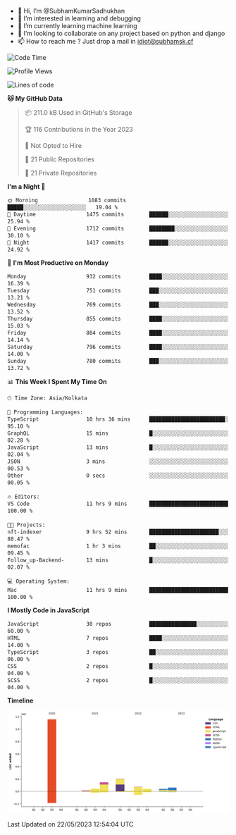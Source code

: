 - 👋 Hi, I’m @SubhamKumarSadhukhan
- 👀 I’m interested in learning and debugging
- 🌱 I’m currently learning machine learning
- 💞️ I’m looking to collaborate on any project based on python and django
- 📫 How to reach me ?
      Just drop a mail in idiot@subhamsk.cf

<!---
SubhamKumarSadhukhan/SubhamKumarSadhukhan is a ✨ special ✨ repository because its `README.md` (this file) appears on your GitHub profile.
You can click the Preview link to take a look at your changes.
--->


<!--START_SECTION:waka-->
![Code Time](http://img.shields.io/badge/Code%20Time-1%2C210%20hrs%209%20mins-blue)

![Profile Views](http://img.shields.io/badge/Profile%20Views-24-blue)

![Lines of code](https://img.shields.io/badge/From%20Hello%20World%20I%27ve%20Written-1.8%20million%20lines%20of%20code-blue)

**🐱 My GitHub Data** 

> 📦 211.0 kB Used in GitHub's Storage 
 > 
> 🏆 116 Contributions in the Year 2023
 > 
> 🚫 Not Opted to Hire
 > 
> 📜 21 Public Repositories 
 > 
> 🔑 21 Private Repositories 
 > 
**I'm a Night 🦉** 

```text
🌞 Morning                1083 commits        █████░░░░░░░░░░░░░░░░░░░░   19.04 % 
🌆 Daytime                1475 commits        ██████░░░░░░░░░░░░░░░░░░░   25.94 % 
🌃 Evening                1712 commits        ████████░░░░░░░░░░░░░░░░░   30.10 % 
🌙 Night                  1417 commits        ██████░░░░░░░░░░░░░░░░░░░   24.92 % 
```
📅 **I'm Most Productive on Monday** 

```text
Monday                   932 commits         ████░░░░░░░░░░░░░░░░░░░░░   16.39 % 
Tuesday                  751 commits         ███░░░░░░░░░░░░░░░░░░░░░░   13.21 % 
Wednesday                769 commits         ███░░░░░░░░░░░░░░░░░░░░░░   13.52 % 
Thursday                 855 commits         ████░░░░░░░░░░░░░░░░░░░░░   15.03 % 
Friday                   804 commits         ████░░░░░░░░░░░░░░░░░░░░░   14.14 % 
Saturday                 796 commits         ████░░░░░░░░░░░░░░░░░░░░░   14.00 % 
Sunday                   780 commits         ███░░░░░░░░░░░░░░░░░░░░░░   13.72 % 
```


📊 **This Week I Spent My Time On** 

```text
🕑︎ Time Zone: Asia/Kolkata

💬 Programming Languages: 
TypeScript               10 hrs 36 mins      ████████████████████████░   95.10 % 
GraphQL                  15 mins             █░░░░░░░░░░░░░░░░░░░░░░░░   02.28 % 
JavaScript               13 mins             █░░░░░░░░░░░░░░░░░░░░░░░░   02.04 % 
JSON                     3 mins              ░░░░░░░░░░░░░░░░░░░░░░░░░   00.53 % 
Other                    0 secs              ░░░░░░░░░░░░░░░░░░░░░░░░░   00.05 % 

🔥 Editors: 
VS Code                  11 hrs 9 mins       █████████████████████████   100.00 % 

🐱‍💻 Projects: 
nft-indexer              9 hrs 52 mins       ██████████████████████░░░   88.47 % 
memofac                  1 hr 3 mins         ██░░░░░░░░░░░░░░░░░░░░░░░   09.45 % 
Follow_up-Backend-       13 mins             █░░░░░░░░░░░░░░░░░░░░░░░░   02.07 % 

💻 Operating System: 
Mac                      11 hrs 9 mins       █████████████████████████   100.00 % 
```

**I Mostly Code in JavaScript** 

```text
JavaScript               30 repos            ███████████████░░░░░░░░░░   60.00 % 
HTML                     7 repos             ████░░░░░░░░░░░░░░░░░░░░░   14.00 % 
TypeScript               3 repos             ██░░░░░░░░░░░░░░░░░░░░░░░   06.00 % 
CSS                      2 repos             █░░░░░░░░░░░░░░░░░░░░░░░░   04.00 % 
SCSS                     2 repos             █░░░░░░░░░░░░░░░░░░░░░░░░   04.00 % 
```



**Timeline**

![Lines of Code chart](https://raw.githubusercontent.com/SubhamKumarSadhukhan/SubhamKumarSadhukhan/main/assets/bar_graph.png)


 Last Updated on 22/05/2023 12:54:04 UTC
<!--END_SECTION:waka-->
